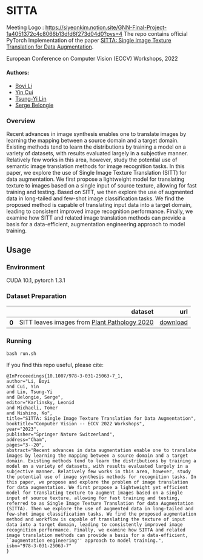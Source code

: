 # SITTA
Meeting Logo : https://siyeonkim.notion.site/GNN-Final-Project-1a4051372c4c8066b13dfd6f273d04d0?pvs=4
The repo contains official PyTorch Implementation of the paper [SITTA: Single Image Texture Translation for Data Augmentation](https://link.springer.com/chapter/10.1007/978-3-031-25063-7_1).

European Conference on Computer Vision (ECCV) Workshops, 2022

#### Authors: 
* [Boyi Li](https://sites.google.com/site/boyilics/home)
* [Yin Cui](https://scholar.google.com/citations?hl=zh-CN&user=iP5m52IAAAAJ)
* [Tsung-Yi Lin](https://scholar.google.com/citations?hl=zh-CN&user=_BPdgV0AAAAJ)
* [Serge Belongie](https://scholar.google.com/citations?user=ORr4XJYAAAAJ&hl=zh-CN)



### Overview

Recent advances in image synthesis enables one to translate images by learning the mapping between a source domain and a target domain. Existing methods tend to learn the distributions by training a model on a variety of datasets, with results evaluated largely in a subjective manner. Relatively few works in this area, however, study the potential use of semantic image translation methods for image recognition tasks. In this paper, we explore the use of Single Image Texture Translation (SITT) for data augmentation. We first propose a lightweight model for translating texture to images based on a single input of source texture, allowing for fast training and testing. Based on SITT, we then explore the use of augmented data in long-tailed and few-shot image classification tasks. We find the proposed method is capable of translating input data into a target domain, leading to consistent improved image recognition performance. Finally, we examine how SITT and related image translation methods can provide a basis for a data-efficient, augmentation engineering approach to model training.

## Usage
### Environment
CUDA 10.1, pytorch 1.3.1

### Dataset Preparation

<table>
  <thead>
    <tr style="text-align: right;">
       <th></th>
      <th>dataset</th>
      <th>url</th>
    </tr>
  </thead>
  <tbody>
    <tr>
       <th>0</th>
       <td>SITT leaves images from <a href="https://arxiv.org/abs/2004.11958">Plant Pathology 2020</a> </td>
      <td><a href="https://drive.google.com/drive/folders/1GOmB86w-uVaKo5EydA0YgspPxkE0grbt?usp=sharing">download</a></td>
    </tr>
  </tbody>
</table>

### Running 
`bash run.sh`

If you find this repo useful, please cite:
```
@InProceedings{10.1007/978-3-031-25063-7_1,
author="Li, Boyi
and Cui, Yin
and Lin, Tsung-Yi
and Belongie, Serge",
editor="Karlinsky, Leonid
and Michaeli, Tomer
and Nishino, Ko",
title="SITTA: Single Image Texture Translation for Data Augmentation",
booktitle="Computer Vision -- ECCV 2022 Workshops",
year="2023",
publisher="Springer Nature Switzerland",
address="Cham",
pages="3--20",
abstract="Recent advances in data augmentation enable one to translate images by learning the mapping between a source domain and a target domain. Existing methods tend to learn the distributions by training a model on a variety of datasets, with results evaluated largely in a subjective manner. Relatively few works in this area, however, study the potential use of image synthesis methods for recognition tasks. In this paper, we propose and explore the problem of image translation for data augmentation. We first propose a lightweight yet efficient model for translating texture to augment images based on a single input of source texture, allowing for fast training and testing, referred to as Single Image Texture Translation for data Augmentation (SITTA). Then we explore the use of augmented data in long-tailed and few-shot image classification tasks. We find the proposed augmentation method and workflow is capable of translating the texture of input data into a target domain, leading to consistently improved image recognition performance. Finally, we examine how SITTA and related image translation methods can provide a basis for a data-efficient, ``augmentation engineering'' approach to model training.",
isbn="978-3-031-25063-7"
}
```

